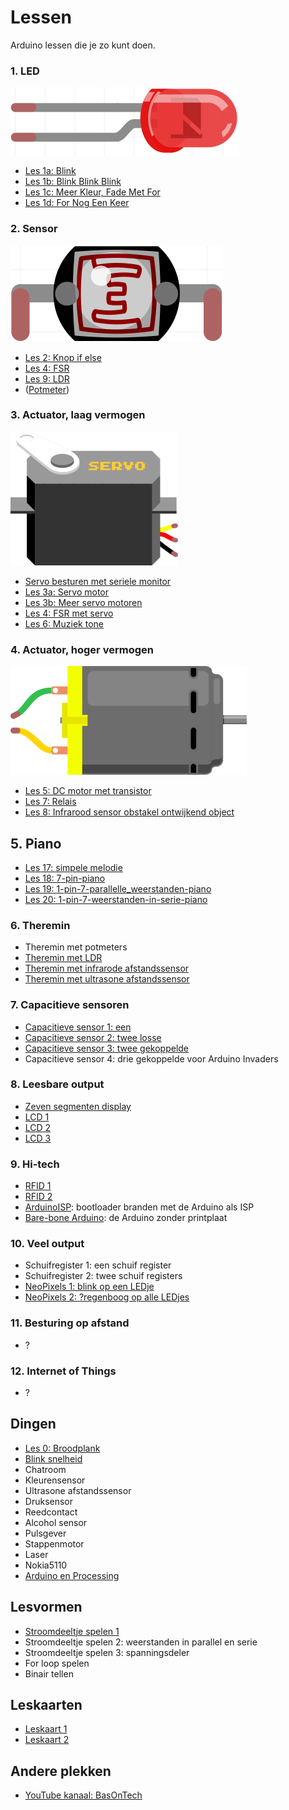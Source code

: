 # Lessen

Arduino lessen die je zo kunt doen.

### 1. LED

![Led](Led.png)

 * [Les 1a: Blink](1a_Blink/README.md)
 * [Les 1b: Blink Blink Blink](1b_BlinkBlinkBlink/README.md)
 * [Les 1c: Meer Kleur, Fade Met For](1c_MeerKleurFadeMetFor/README.md)
 * [Les 1d: For Nog Een Keer](1d_ForNogEenKeer/README.md) 

### 2. Sensor

![LDR](Ldr.png)

 * [Les 2: Knop if else](2_Knop_if_else/README.md) 
 * [Les 4: FSR](4_FSR/README.md) 
 * [Les 9: LDR](9_LDR/README.md) 
 * ([Potmeter](Potmeter/README.md))

### 3. Actuator, laag vermogen

![Servo motor](ServoMotor.png)

 * [Servo besturen met seriele monitor](ServoSerial/README.md)
 * [Les 3a: Servo motor](3_servo_motor/README.md)
 * [Les 3b: Meer servo motoren](3_servo_motoren/README.md)
 * [Les 4: FSR met servo](4_FSR_met_servo/README.md)
 * [Les 6: Muziek tone](6_muziek_tone/README.md)

### 4. Actuator, hoger vermogen

![DC Motor](DcMotor.png)

 * [Les 5: DC motor met transistor](5_dc_motor_met_transistor/README.md)
 * [Les 7: Relais](7_dc_motor_met_relais/README.md)
 * [Les 8: Infrarood sensor obstakel ontwijkend object](8_infrarood_sensor_obstakel_ontwijkend_object/README.md)

## 5. Piano

 * [Les 17: simpele melodie](17_simpele_melodie/README.md)
 * [Les 18: 7-pin-piano](18_7_pin_piano/README.md)
 * [Les 19: 1-pin-7-parallelle_weerstanden-piano](19_1_pin_7_parallelle_weerstanden_piano/README.md)
 * [Les 20: 1-pin-7-weerstanden-in-serie-piano](20_1_pin_7_weerstanden_in_serie_piano/README.md)

### 6. Theremin

 * Theremin met potmeters
 * [Theremin met LDR](Theremin_ldr/README.md)
 * [Theremin met infrarode afstandssensor](Theremin_infrarood/README.md)
 * [Theremin met ultrasone afstandssensor](Theremin_ultrasoon/README.md)

### 7. Capacitieve sensoren

 * [Capacitieve sensor 1: een](CapacitieveSensor1/README.md)
 * [Capacitieve sensor 2: twee losse](CapacitieveSensor2/README.md)
 * [Capacitieve sensor 3: twee gekoppelde](CapacitieveSensor3/README.md)
 * Capacitieve sensor 4: drie gekoppelde voor Arduino Invaders

### 8. Leesbare output

 * [Zeven segmenten display](ZevenSegmentDisplay/README.md)
 * [LCD 1](LCD1/README.md)
 * [LCD 2](LCD2/README.md)
 * [LCD 3](LCD3/README.md)

### 9. Hi-tech

 * [RFID 1](RFID1/README.md)
 * [RFID 2](RFID2/README.md)
 * [ArduinoISP](ArduinoISP/README.md): bootloader branden met de Arduino als ISP
 * [Bare-bone Arduino](BareBoneArduino/README.md): de Arduino zonder printplaat

### 10. Veel output

 * Schuifregister 1: een schuif register
 * Schuifregister 2: twee schuif registers
 * [NeoPixels 1: blink op een LEDje](NeoPixel1/README.md)
 * [NeoPixels 2: ?regenboog op alle LEDjes](NeoPixel2/README.md)

### 11. Besturing op afstand

 * ?

### 12. Internet of Things

 * ?

## Dingen

 * [Les 0: Broodplank](0_Breadboard/README.md)
 * [Blink snelheid](BlinkSnelheid/README.md)
 * Chatroom
 * Kleurensensor
 * Ultrasone afstandssensor
 * Druksensor
 * Reedcontact
 * Alcohol sensor
 * Pulsgever
 * Stappenmotor
 * Laser
 * Nokia5110
 * [Arduino en Processing](Arduino_en_processing/README.md)

## Lesvormen

 * [Stroomdeeltje spelen 1](StroomdeeltjeSpelen1/README.md)
 * Stroomdeeltje spelen 2: weerstanden in parallel en serie
 * Stroomdeeltje spelen 3: spanningsdeler
 * For loop spelen
 * Binair tellen

## Leskaarten

 * [Leskaart 1](Leskaarten/Leskaart1.pdf)
 * [Leskaart 2](Leskaarten/Leskaart2.pdf)

## Andere plekken

 * [YouTube kanaal: BasOnTech](https://www.youtube.com/c/BasOnTechNL)

